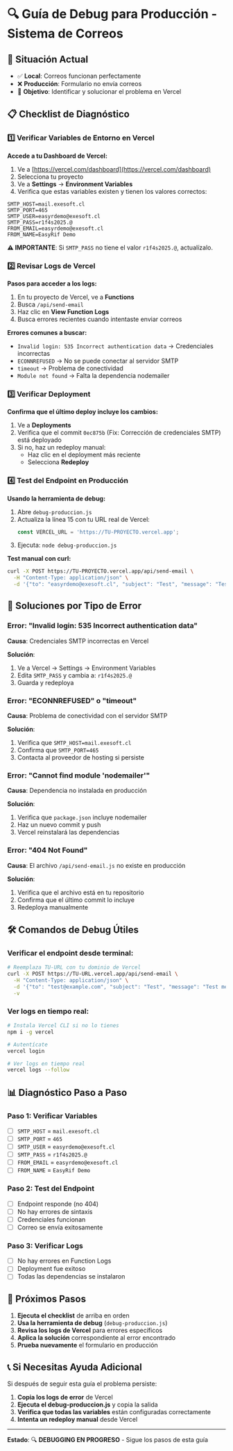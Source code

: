 # 🔍 Guía de Debug para Producción - Sistema de Correos

## 🚨 Situación Actual
- ✅ **Local**: Correos funcionan perfectamente
- ❌ **Producción**: Formulario no envía correos
- 🎯 **Objetivo**: Identificar y solucionar el problema en Vercel

## 📋 Checklist de Diagnóstico

### 1️⃣ Verificar Variables de Entorno en Vercel

**Accede a tu Dashboard de Vercel:**
1. Ve a [https://vercel.com/dashboard](https://vercel.com/dashboard)
2. Selecciona tu proyecto
3. Ve a **Settings** → **Environment Variables**
4. Verifica que estas variables existen y tienen los valores correctos:

```env
SMTP_HOST=mail.exesoft.cl
SMTP_PORT=465
SMTP_USER=easyrdemo@exesoft.cl
SMTP_PASS=r1f4s2025.@
FROM_EMAIL=easyrdemo@exesoft.cl
FROM_NAME=EasyRif Demo
```

**⚠️ IMPORTANTE**: Si `SMTP_PASS` no tiene el valor `r1f4s2025.@`, actualízalo.

### 2️⃣ Revisar Logs de Vercel

**Pasos para acceder a los logs:**
1. En tu proyecto de Vercel, ve a **Functions**
2. Busca `/api/send-email`
3. Haz clic en **View Function Logs**
4. Busca errores recientes cuando intentaste enviar correos

**Errores comunes a buscar:**
- `Invalid login: 535 Incorrect authentication data` → Credenciales incorrectas
- `ECONNREFUSED` → No se puede conectar al servidor SMTP
- `timeout` → Problema de conectividad
- `Module not found` → Falta la dependencia nodemailer

### 3️⃣ Verificar Deployment

**Confirma que el último deploy incluye los cambios:**
1. Ve a **Deployments**
2. Verifica que el commit `0ec875b` (Fix: Corrección de credenciales SMTP) está deployado
3. Si no, haz un redeploy manual:
   - Haz clic en el deployment más reciente
   - Selecciona **Redeploy**

### 4️⃣ Test del Endpoint en Producción

**Usando la herramienta de debug:**
1. Abre `debug-produccion.js`
2. Actualiza la línea 15 con tu URL real de Vercel:
   ```javascript
   const VERCEL_URL = 'https://TU-PROYECTO.vercel.app';
   ```
3. Ejecuta: `node debug-produccion.js`

**Test manual con curl:**
```bash
curl -X POST https://TU-PROYECTO.vercel.app/api/send-email \
  -H "Content-Type: application/json" \
  -d '{"to": "easyrdemo@exesoft.cl", "subject": "Test", "message": "Test desde curl"}'
```

## 🔧 Soluciones por Tipo de Error

### Error: "Invalid login: 535 Incorrect authentication data"
**Causa**: Credenciales SMTP incorrectas en Vercel

**Solución**:
1. Ve a Vercel → Settings → Environment Variables
2. Edita `SMTP_PASS` y cambia a: `r1f4s2025.@`
3. Guarda y redeploya

### Error: "ECONNREFUSED" o "timeout"
**Causa**: Problema de conectividad con el servidor SMTP

**Solución**:
1. Verifica que `SMTP_HOST=mail.exesoft.cl`
2. Confirma que `SMTP_PORT=465`
3. Contacta al proveedor de hosting si persiste

### Error: "Cannot find module 'nodemailer'"
**Causa**: Dependencia no instalada en producción

**Solución**:
1. Verifica que `package.json` incluye nodemailer
2. Haz un nuevo commit y push
3. Vercel reinstalará las dependencias

### Error: "404 Not Found"
**Causa**: El archivo `/api/send-email.js` no existe en producción

**Solución**:
1. Verifica que el archivo está en tu repositorio
2. Confirma que el último commit lo incluye
3. Redeploya manualmente

## 🛠️ Comandos de Debug Útiles

### Verificar el endpoint desde terminal:
```bash
# Reemplaza TU-URL con tu dominio de Vercel
curl -X POST https://TU-URL.vercel.app/api/send-email \
  -H "Content-Type: application/json" \
  -d '{"to": "test@example.com", "subject": "Test", "message": "Test message"}' \
  -v
```

### Ver logs en tiempo real:
```bash
# Instala Vercel CLI si no lo tienes
npm i -g vercel

# Autentícate
vercel login

# Ver logs en tiempo real
vercel logs --follow
```

## 📊 Diagnóstico Paso a Paso

### Paso 1: Verificar Variables
- [ ] `SMTP_HOST` = `mail.exesoft.cl`
- [ ] `SMTP_PORT` = `465`
- [ ] `SMTP_USER` = `easyrdemo@exesoft.cl`
- [ ] `SMTP_PASS` = `r1f4s2025.@`
- [ ] `FROM_EMAIL` = `easyrdemo@exesoft.cl`
- [ ] `FROM_NAME` = `EasyRif Demo`

### Paso 2: Test del Endpoint
- [ ] Endpoint responde (no 404)
- [ ] No hay errores de sintaxis
- [ ] Credenciales funcionan
- [ ] Correo se envía exitosamente

### Paso 3: Verificar Logs
- [ ] No hay errores en Function Logs
- [ ] Deployment fue exitoso
- [ ] Todas las dependencias se instalaron

## 🎯 Próximos Pasos

1. **Ejecuta el checklist** de arriba en orden
2. **Usa la herramienta de debug** (`debug-produccion.js`)
3. **Revisa los logs de Vercel** para errores específicos
4. **Aplica la solución** correspondiente al error encontrado
5. **Prueba nuevamente** el formulario en producción

## 📞 Si Necesitas Ayuda Adicional

Si después de seguir esta guía el problema persiste:

1. **Copia los logs de error** de Vercel
2. **Ejecuta el debug-produccion.js** y copia la salida
3. **Verifica que todas las variables** están configuradas correctamente
4. **Intenta un redeploy manual** desde Vercel

---

**Estado**: 🔍 **DEBUGGING EN PROGRESO** - Sigue los pasos de esta guía